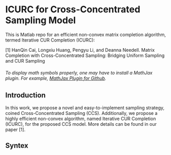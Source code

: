 # ICURC for Cross-Concentrated Sampling Model 
This is Matlab repo for an efficient non-convex matrix completion algorithm, termed Iterative CUR Completion (ICURC):

[1] HanQin Cai, Longxiu Huang, Pengyu Li, and Deanna Needell. Matrix Completion with Cross-Concentrated Sampling: Bridging Uniform Sampling and CUR Sampling

###### To display math symbols properly, one may have to install a MathJax plugin. For example, [MathJax Plugin for Github](https://chrome.google.com/webstore/detail/mathjax-plugin-for-github/ioemnmodlmafdkllaclgeombjnmnbima?hl=en).


## Introduction
In this work, we propose a novel and easy-to-implement sampling strategy, coined Cross-Concentrated Sampling (CCS). Additionally, we propose a highly efficient non-convex algorithm, named Iterative CUR Completion (ICURC), for the proposed CCS model. More details can be found in our paper [1].  


## Syntex


